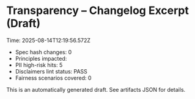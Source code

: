# Transparency – Changelog Excerpt (Draft)

Time: 2025-08-14T12:19:56.572Z

- Spec hash changes: 0
- Principles impacted: 
- PII high-risk hits: 5
- Disclaimers lint status: PASS
- Fairness scenarios covered: 0

This is an automatically generated draft. See artifacts JSON for details.